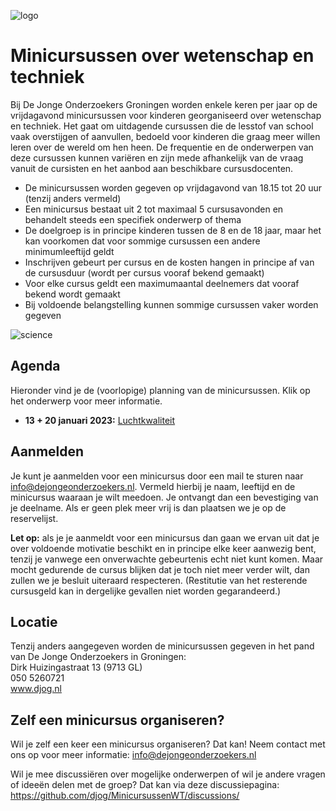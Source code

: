 ![logo](https://cloud.githubusercontent.com/assets/25673660/22806842/50171992-ef24-11e6-89bc-607339c92c05.png)
# Minicursussen over wetenschap en techniek
Bij De Jonge Onderzoekers Groningen worden enkele keren per jaar op de vrijdagavond minicursussen voor kinderen georganiseerd over wetenschap en techniek. Het gaat om uitdagende cursussen die de lesstof van school vaak overstijgen of aanvullen, bedoeld voor kinderen die graag meer willen leren over de wereld om hen heen. De frequentie en de onderwerpen van deze cursussen kunnen variëren en zijn mede afhankelijk van de vraag vanuit de cursisten en het aanbod aan beschikbare cursusdocenten.

- De minicursussen worden gegeven op vrijdagavond van 18.15 tot 20 uur (tenzij anders vermeld)
- Een minicursus bestaat uit 2 tot maximaal 5 cursusavonden en behandelt steeds een specifiek onderwerp of thema
- De doelgroep is in principe kinderen tussen de 8 en de 18 jaar, maar het kan voorkomen dat voor sommige cursussen een andere minimumleeftijd geldt
- Inschrijven gebeurt per cursus en de kosten hangen in principe af van de cursusduur (wordt per cursus vooraf bekend gemaakt)
- Voor elke cursus geldt een maximumaantal deelnemers dat vooraf bekend wordt gemaakt
- Bij voldoende belangstelling kunnen sommige cursussen vaker worden gegeven

![science](https://cloud.githubusercontent.com/assets/25673660/22808370/d6e8732e-ef2b-11e6-9119-9c2a05962913.png)

## Agenda
Hieronder vind je de (voorlopige) planning van de minicursussen. Klik op het onderwerp voor meer informatie.

- **13 + 20 januari 2023:** [Luchtkwaliteit](/Luchtkwaliteit/README.md)

## Aanmelden
Je kunt je aanmelden voor een minicursus door een mail te sturen naar info@dejongeonderzoekers.nl. Vermeld hierbij je naam, leeftijd en de minicursus waaraan je wilt meedoen. Je ontvangt dan een bevestiging van je deelname. Als er geen plek meer vrij is dan plaatsen we je op de reservelijst.

**Let op:** als je je aanmeldt voor een minicursus dan gaan we ervan uit dat je over voldoende motivatie beschikt en in principe elke keer aanwezig bent, tenzij je vanwege een onverwachte gebeurtenis echt niet kunt komen. Maar mocht gedurende de cursus blijken dat je toch niet meer verder wilt, dan zullen we je besluit uiteraard respecteren. (Restitutie van het resterende cursusgeld kan in dergelijke gevallen niet worden gegarandeerd.)

## Locatie
Tenzij anders aangegeven worden de minicursussen gegeven in het pand van De Jonge Onderzoekers in Groningen:
<br>Dirk Huizingastraat 13 (9713 GL)
<br>050 5260721
<br>www.djog.nl

## Zelf een minicursus organiseren?
Wil je zelf een keer een minicursus organiseren? Dat kan! Neem contact met ons op voor meer informatie: info@dejongeonderzoekers.nl

Wil je mee discussiëren over mogelijke onderwerpen of wil je andere vragen of ideeën delen met de groep? Dat kan via deze discussiepagina: https://github.com/djog/MinicursussenWT/discussions/
